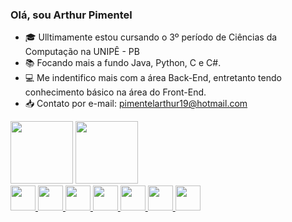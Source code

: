 ### Olá, sou Arthur Pimentel

- 🎓 Ulltimamente estou cursando o 3º período de Ciências da Computação na UNIPÊ - PB
- 📚 Focando mais a fundo Java, Python, C e C#.
- 💻 Me indentifico mais com a área Back-End, entretanto tendo conhecimento básico na área do Front-End.
- 📥 Contato por e-mail: pimentelarthur19@hotmail.com

<div>
    <img height="100em" src="https://github-readme-stats.vercel.app/api?username=ArthurPimentell&show_icons=true&theme=dark&include_all_commits=true&count_private=true"/> 
    <a href="https://github.com/ArthurPimentell">
    <img height="100em" src="https://github-readme-stats.vercel.app/api/top-langs/?username=ArthurPimentell&layout=compact&langs_count=16&theme=dark"/>
</div>
    
<div>
    <img height="40" width="40" src="https://cdn.jsdelivr.net/gh/devicons/devicon/icons/java/java-original.svg" />
    <img height="40" width="40" src="https://cdn.jsdelivr.net/gh/devicons/devicon/icons/python/python-original.svg" />
    <img height="40" width="40" src="https://cdn.jsdelivr.net/gh/devicons/devicon/icons/c/c-original.svg" />
    <img height="40" width="40" src="https://cdn.jsdelivr.net/gh/devicons/devicon/icons/csharp/csharp-original.svg" />
    <img height="40" width="40" src="https://cdn.jsdelivr.net/gh/devicons/devicon/icons/php/php-original.svg" />
    <img height="40" width="40" src="https://cdn.jsdelivr.net/gh/devicons/devicon/icons/html5/html5-original-wordmark.svg" />
    <img height="40" width="40" src="https://cdn.jsdelivr.net/gh/devicons/devicon/icons/css3/css3-original-wordmark.svg" />
       
   
   
   
</div>

##

<!--<div>
    <a target="_blank" href="#"><img src="https://img.shields.io/badge/Instagram-E4405F?style=for-the-badge&logo=instagram&logoColor=white"></a>
    <a target="_blank" href="#"><img src="https://img.shields.io/badge/Discord-7289DA?style=for-the-badge&logo=discord&logoColor=white"></a>
    <a target="_blank" href="#"><img src="https://img.shields.io/badge/LinkedIn-0077B5?style=for-the-badge&logo=linkedin&logoColor=white"></a>
</div>-->
